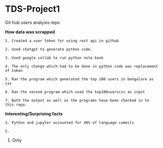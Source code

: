 # TDS-Project1
Git hub users analysis repo

**How data was scrapped**
   
    1. Created a user token for using rest api in github 
    
    2. Used chatgpt to generate python code. 
    
    3. Used google collab to run python note book
    
    4. The only change which had to be done in python code was replacement of token
    
    5. Ran the program which generated the top 100 users in bangalore as csv
    
    6. Ran the second program which used the top100userscsv as input
    
    7. Both the output as well as the programs have been checked in to this repo.

**Interesting/Surprising facts**

    1. Python and jupyter accounted for 40% of language commits

    2. 
   1. Only    
    
